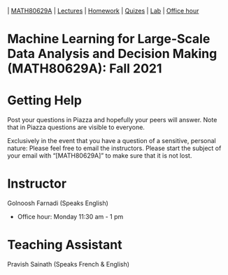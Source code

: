 | [MATH80629A](main.md) | [Lectures](lectures.md) | [Homework](homework.md) | [Quizes](quizes.md) | [Lab](lab.md) | [Office hour](office_hr.md)
# Machine Learning for Large-Scale Data Analysis and Decision Making (MATH80629A): Fall 2021

# Getting Help
Post your questions in Piazza and hopefully your peers will answer. Note that in Piazza questions are visible to everyone.

Exclusively in the event that you have a question of a sensitive, personal nature: Please feel free to email the instructors. Please start the subject of your email with “[MATH80629A]” to make sure that it is not lost.


# Instructor
Golnoosh Farnadi (Speaks English)
-  Office hour: Monday 11:30 am - 1 pm

# Teaching Assistant
Pravish Sainath (Speaks French & English)
